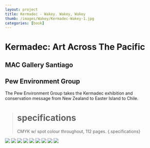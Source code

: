 ```yaml
---
layout: project
title: Kermadec - Wakey. Wakey, Wakey
thumb: /images/Wakey/Kermadec-Wakey-1.jpg
categories: [book]
---
```


# Kermadec: Art Across The Pacific

## MAC Gallery Santiago 
## Pew Environment Group

The Pew Environment Group takes the Kermadec exhibition and conservation message from New Zealand to Easter Island to Chile.

> # specifications
> CMYK w/ spot colour throughout, 112 pages.
{.specifications}

![](/images/Wakey/Kermadec-Wakey-1.jpg)
![](/images/Wakey/Kermadec-Wakey-2.jpg)
![](/images/Wakey/Kermadec-Wakey-3.jpg)
![](/images/Wakey/Kermadec-Wakey-4.jpg)
![](/images/Wakey/Kermadec-Wakey-5.jpg)
![](/images/Wakey/Kermadec-Wakey-6.jpg)
![](/images/Wakey/Kermadec-Wakey-7.jpg)
![](/images/Wakey/Kermadec-Wakey-8.jpg)
![](/images/Wakey/Kermadec-Wakey-9.jpg)

